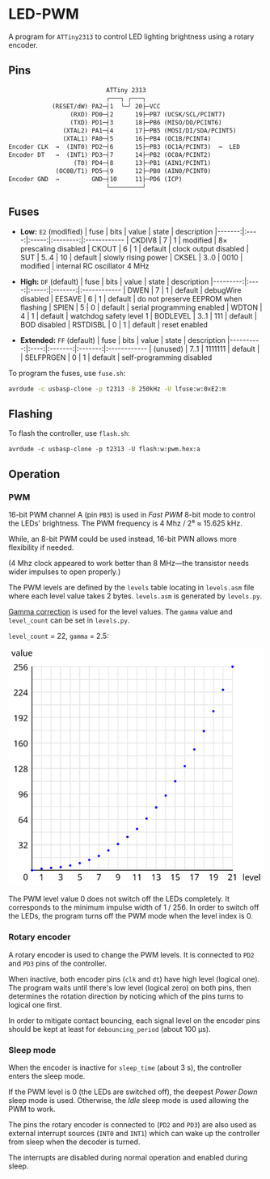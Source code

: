 # LED-PWM

A program for `ATTiny2313` to control LED lighting brightness using a rotary encoder.


## Pins

``` 
                           ATTiny 2313
                           ┌───┐ ┌───┐
            (RESET/dW) PA2─┤1  ╰─╯ 20├─VCC
                 (RXD) PD0─┤2      19├─PB7 (UCSK/SCL/PCINT7)
                 (TXD) PD1─┤3      18├─PB6 (MISO/DO/PCINT6)
               (XTAL2) PA1─┤4      17├─PB5 (MOSI/DI/SDA/PCINT5)
               (XTAL1) PA0─┤5      16├─PB4 (OC1B/PCINT4)
Encoder CLK  →  (INT0) PD2─┤6      15├─PB3 (OC1A/PCINT3)  →  LED
Encoder DT   →  (INT1) PD3─┤7      14├─PB2 (OC0A/PCINT2)
                  (T0) PD4─┤8      13├─PB1 (AIN1/PCINT1)
             (OC0B/T1) PD5─┤9      12├─PB0 (AIN0/PCINT0)
Encoder GND  →         GND─┤10     11├─PD6 (ICP)
                           └─────────┘
```


## Fuses

- **Low:** `E2` (modified)
  |   fuse | bits | value |  state   | description
  |-------:|:----:|:-----:|:--------:|:------------
  | CKDIV8 |    7 |     1 | modified | 8× prescaling disabled
  |  CKOUT |    6 |     1 | default  | clock output disabled
  |    SUT | 5..4 |    10 | default  | slowly rising power
  |  CKSEL | 3..0 |  0010 | modified | internal RC oscillator 4 MHz

- **High:** `DF` (default)
  |     fuse | bits | value |  state  | description
  |---------:|:----:|:-----:|:-------:|:------------
  |     DWEN |    7 |     1 | default | debugWire disabled
  |   EESAVE |    6 |     1 | default | do not preserve EEPROM when flashing
  |    SPIEN |    5 |     0 | default | serial programming enabled
  |    WDTON |    4 |     1 | default | watchdog safety level 1
  | BODLEVEL | 3..1 |   111 | default | BOD disabled
  | RSTDISBL |    0 |     1 | default | reset enabled

- **Extended:** `FF` (default)
  |      fuse | bits |  value  |  state  | description
  |----------:|:----:|:-------:|:-------:|:------------
  | (unused)  | 7..1 | 1111111 | default | 
  | SELFPRGEN |    0 |       1 | default | self-programming disabled

To program the fuses, use `fuse.sh`:
``` bash
avrdude -c usbasp-clone -p t2313 -B 250kHz -U lfuse:w:0xE2:m
```


## Flashing

To flash the controller, use `flash.sh`:
```
avrdude -c usbasp-clone -p t2313 -U flash:w:pwm.hex:a
```


## Operation

### PWM

16-bit PWM channel A (pin `PB3`) is used in _Fast PWM_ 8-bit mode to control the LEDs' brightness.
The PWM frequency is 4 Mhz / 2⁸ ≈ 15.625 kHz.

While, an 8-bit PWM could be used instead, 16-bit PWN allows more flexibility if needed.

(4 Mhz clock appeared to work better than 8 MHz—the transistor needs wider impulses to open properly.)

The PWM levels are defined by the `levels` table locating in `levels.asm` file where each level value takes 2 bytes.
`levels.asm` is generated by `levels.py`.

[Gamma correction](https://en.wikipedia.org/wiki/Gamma_correction) is used for the level values. The `gamma` value and `level_count` can be set in `levels.py`.

`level_count` = 22, `gamma` = 2.5:

![level-graph](level-graph.svg)

The PWM level value 0 does not switch off the LEDs completely. It corresponds to the minimum impulse width of 1 / 256. In order to switch off the LEDs, the program turns off the PWM mode when the level index is 0.

### Rotary encoder

A rotary encoder is used to change the PWM levels. It is connected to `PD2` and `PD3` pins of the controller.

When inactive, both encoder pins (`clk` and `dt`) have high level (logical one).
The program waits until there's low level (logical zero) on both pins, then determines the rotation direction by noticing which of the pins  turns to logical one first.

In order to mitigate contact bouncing, each signal level on the encoder pins should be kept at least for `debouncing_period` (about 100 µs).

### Sleep mode

When the encoder is inactive for `sleep_time` (about 3 s), the controller enters the sleep mode.

If the PWM level is 0 (the LEDs are switched off), the deepest _Power Down_ sleep mode is used. Otherwise, the _Idle_ sleep mode is used allowing the PWM to work.

The pins the rotary encoder is connected to (`PD2` and `PD3`) are also used as external interrupt sources (`INT0` and `INT1`) which can wake up the controller from sleep when the decoder is turned.

The interrupts are disabled during normal operation and enabled during sleep.
